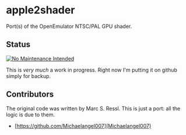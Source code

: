 # apple2shader
Port(s) of the OpenEmulator NTSC/PAL GPU shader.

## Status

[![No Maintenance Intended](http://unmaintained.tech/badge.svg)](http://unmaintained.tech/)

This is *very much* a work in progress. Right now I'm putting it on
github simply for backup.

## Contributors

The original code was written by Marc S. Ressl. This is just a port: all the logic is due to them.

- [https://github.com/Michaelangel007](Michaelangel007)
